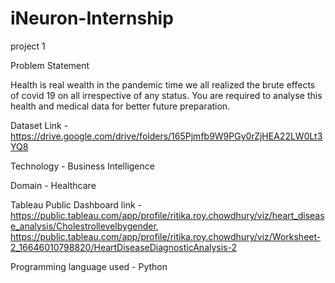 # iNeuron-Internship
project 1

Problem Statement 

Health is real wealth in the pandemic time we all realized the brute effects of covid 19 on all irrespective of any status. You are required to analyse this health and medical data for better future preparation.

Dataset Link -https://drive.google.com/drive/folders/165Pjmfb9W9PGy0rZjHEA22LW0Lt3YQ8

Technology - Business Intelligence

Domain - Healthcare

Tableau Public Dashboard link - https://public.tableau.com/app/profile/ritika.roy.chowdhury/viz/heart_disease_analysis/Cholestrollevelbygender, https://public.tableau.com/app/profile/ritika.roy.chowdhury/viz/Worksheet-2_16646010798820/HeartDiseaseDiagnosticAnalysis-2

Programming language used - Python
